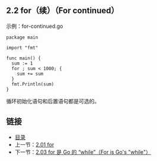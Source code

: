 ## 2.2 for（续）（For continued）

示例：for-continued.go

    package main

    import "fmt"

    func main() {
      sum := 1
      for ; sum < 1000; {
        sum += sum
      }
      fmt.Println(sum)
    }

循环初始化语句和后置语句都是可选的。

## 链接
* [目录](https://github.com/gnefiy/go-zh/blob/master/tour/directory.md)
* 上一节：[2.01 for](https://github.com/gnefiy/go-zh/blob/master/tour/flowcontrol/02.01.md)
* 下一节：[2.03 for 是 Go 的 “while”（For is Go's "while"）](https://github.com/gnefiy/go-zh/blob/master/tour/flowcontrol/02.03.md)
